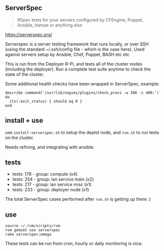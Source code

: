 ServerSpec
----------

> RSpec tests for your servers configured by CFEngine, Puppet, Ansible, Itamae or anything else

https://serverspec.org/

Serverspec is a server testing framework that runs locally, or over SSH (using the standard ~/.ssh/config file - which is the case here). Used against servers setup by Ansible, Chef, Puppet, BASH etc etc

This is run from the Deployer R-Pi, and tests all of the cluster nodes (including the deployer). Run a complete test suite anytime to check the state of the cluster.

Some additional health checks have been wrapped in ServerSpec, example:

```
describe command('/usr/lib/nagios/plugins/check_procs -w 300 -c 400;') do
  its(:exit_status) { should eq 0 }
end
```


## install + use

use `install-serverspec.sh` to setup the deplot node, and `run.sh` to run tests on the cluster.

Needs refining, and integrating with ansible.

## tests

* tests: 178 - group: compute (x4)
* tests: 254 - group: lan service main (x2)
* tests: 217 - group: lan service misc (x1)
* tests: 233 - group: deployer node (x1)

The total ServerSpec cases performed after `run.sh` is getting up there :)


## use

```
source ~/.rvm/scripts/rvm
rvm gemset use serverspec
rake serverspec:omega
```

These tests can be run from cron, hourly or daily monitoring is nice.
